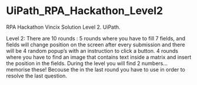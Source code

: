 # UiPath_RPA_Hackathon_Level2
RPA Hackathon Vincix Solution Level 2. UiPath.

Level 2:
There are 10 rounds :
5 rounds where you have to fill 7 fields, and fields will change position on the screen after every submission and there will be 4 random popup’s with an instruction to click a button.
4 rounds where you have to find an image that contains text inside a matrix and insert the position in the fields.
During the level you will find 2 numbers… memorise these! Becouse the in the last round you have to use in order to resolve the last question.
